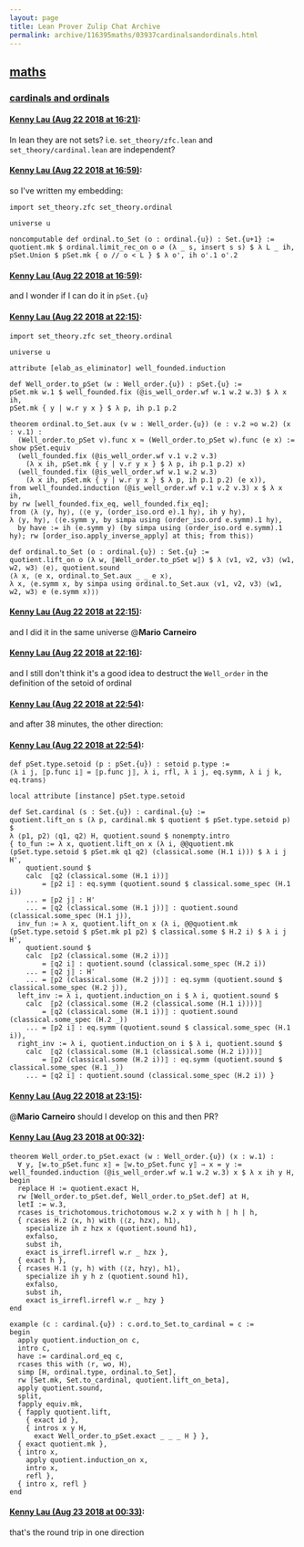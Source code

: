 ```yaml
---
layout: page
title: Lean Prover Zulip Chat Archive 
permalink: archive/116395maths/03937cardinalsandordinals.html
---
```


## [maths](index.html)
### [cardinals and ordinals](03937cardinalsandordinals.html)

#### [Kenny Lau (Aug 22 2018 at 16:21)](https://leanprover.zulipchat.com/#narrow/stream/116395-maths/topic/cardinals%20and%20ordinals/near/132580778):
In lean they are not sets? i.e. `set_theory/zfc.lean` and `set_theory/cardinal.lean` are independent?

#### [Kenny Lau (Aug 22 2018 at 16:59)](https://leanprover.zulipchat.com/#narrow/stream/116395-maths/topic/cardinals%20and%20ordinals/near/132583263):
so I've written my embedding:
```lean
import set_theory.zfc set_theory.ordinal

universe u

noncomputable def ordinal.to_Set (o : ordinal.{u}) : Set.{u+1} :=
quotient.mk $ ordinal.limit_rec_on o ∅ (λ _ s, insert s s) $ λ L _ ih,
pSet.Union $ pSet.mk { o // o < L } $ λ o', ih o'.1 o'.2
```

#### [Kenny Lau (Aug 22 2018 at 16:59)](https://leanprover.zulipchat.com/#narrow/stream/116395-maths/topic/cardinals%20and%20ordinals/near/132583279):
and I wonder if I can do it in `pSet.{u}`

#### [Kenny Lau (Aug 22 2018 at 22:15)](https://leanprover.zulipchat.com/#narrow/stream/116395-maths/topic/cardinals%20and%20ordinals/near/132599529):
```lean
import set_theory.zfc set_theory.ordinal

universe u

attribute [elab_as_eliminator] well_founded.induction

def Well_order.to_pSet (w : Well_order.{u}) : pSet.{u} :=
pSet.mk w.1 $ well_founded.fix (@is_well_order.wf w.1 w.2 w.3) $ λ x ih,
pSet.mk { y | w.r y x } $ λ p, ih p.1 p.2

theorem ordinal.to_Set.aux (v w : Well_order.{u}) (e : v.2 ≃o w.2) (x : v.1) :
  (Well_order.to_pSet v).func x ≈ (Well_order.to_pSet w).func (e x) :=
show pSet.equiv
  (well_founded.fix (@is_well_order.wf v.1 v.2 v.3)
    (λ x ih, pSet.mk { y | v.r y x } $ λ p, ih p.1 p.2) x)
  (well_founded.fix (@is_well_order.wf w.1 w.2 w.3)
    (λ x ih, pSet.mk { y | w.r y x } $ λ p, ih p.1 p.2) (e x)),
from well_founded.induction (@is_well_order.wf v.1 v.2 v.3) x $ λ x ih,
by rw [well_founded.fix_eq, well_founded.fix_eq];
from ⟨λ ⟨y, hy⟩, ⟨⟨e y, (order_iso.ord e).1 hy⟩, ih y hy⟩,
λ ⟨y, hy⟩, ⟨⟨e.symm y, by simpa using (order_iso.ord e.symm).1 hy⟩,
  by have := ih (e.symm y) (by simpa using (order_iso.ord e.symm).1 hy); rw [order_iso.apply_inverse_apply] at this; from this⟩⟩

def ordinal.to_Set (o : ordinal.{u}) : Set.{u} :=
quotient.lift_on o (λ w, ⟦Well_order.to_pSet w⟧) $ λ ⟨v1, v2, v3⟩ ⟨w1, w2, w3⟩ ⟨e⟩, quotient.sound
⟨λ x, ⟨e x, ordinal.to_Set.aux _ _ e x⟩,
λ x, ⟨e.symm x, by simpa using ordinal.to_Set.aux ⟨v1, v2, v3⟩ ⟨w1, w2, w3⟩ e (e.symm x)⟩⟩
```

#### [Kenny Lau (Aug 22 2018 at 22:15)](https://leanprover.zulipchat.com/#narrow/stream/116395-maths/topic/cardinals%20and%20ordinals/near/132599537):
and I did it in the same universe @**Mario Carneiro**

#### [Kenny Lau (Aug 22 2018 at 22:16)](https://leanprover.zulipchat.com/#narrow/stream/116395-maths/topic/cardinals%20and%20ordinals/near/132599597):
and I still don't think it's a good idea to destruct the `Well_order` in the definition of the setoid of ordinal

#### [Kenny Lau (Aug 22 2018 at 22:54)](https://leanprover.zulipchat.com/#narrow/stream/116395-maths/topic/cardinals%20and%20ordinals/near/132601476):
and after 38 minutes, the other direction:

#### [Kenny Lau (Aug 22 2018 at 22:54)](https://leanprover.zulipchat.com/#narrow/stream/116395-maths/topic/cardinals%20and%20ordinals/near/132601478):
```lean
def pSet.type.setoid (p : pSet.{u}) : setoid p.type :=
⟨λ i j, ⟦p.func i⟧ = ⟦p.func j⟧, λ i, rfl, λ i j, eq.symm, λ i j k, eq.trans⟩

local attribute [instance] pSet.type.setoid

def Set.cardinal (s : Set.{u}) : cardinal.{u} :=
quotient.lift_on s (λ p, cardinal.mk $ quotient $ pSet.type.setoid p) $
λ ⟨p1, p2⟩ ⟨q1, q2⟩ H, quotient.sound $ nonempty.intro
{ to_fun := λ x, quotient.lift_on x (λ i, @@quotient.mk (pSet.type.setoid $ pSet.mk q1 q2) (classical.some (H.1 i))) $ λ i j H',
    quotient.sound $
    calc  ⟦q2 (classical.some (H.1 i))⟧
        = ⟦p2 i⟧ : eq.symm (quotient.sound $ classical.some_spec (H.1 i))
    ... = ⟦p2 j⟧ : H'
    ... = ⟦q2 (classical.some (H.1 j))⟧ : quotient.sound (classical.some_spec (H.1 j)),
  inv_fun := λ x, quotient.lift_on x (λ i, @@quotient.mk (pSet.type.setoid $ pSet.mk p1 p2) $ classical.some $ H.2 i) $ λ i j H',
    quotient.sound $
    calc  ⟦p2 (classical.some (H.2 i))⟧
        = ⟦q2 i⟧ : quotient.sound (classical.some_spec (H.2 i))
    ... = ⟦q2 j⟧ : H'
    ... = ⟦p2 (classical.some (H.2 j))⟧ : eq.symm (quotient.sound $ classical.some_spec (H.2 j)),
  left_inv := λ i, quotient.induction_on i $ λ i, quotient.sound $
    calc  ⟦p2 (classical.some (H.2 (classical.some (H.1 i))))⟧
        = ⟦q2 (classical.some (H.1 i))⟧ : quotient.sound (classical.some_spec (H.2 _))
    ... = ⟦p2 i⟧ : eq.symm (quotient.sound $ classical.some_spec (H.1 i)),
  right_inv := λ i, quotient.induction_on i $ λ i, quotient.sound $
    calc  ⟦q2 (classical.some (H.1 (classical.some (H.2 i))))⟧
        = ⟦p2 (classical.some (H.2 i))⟧ : eq.symm (quotient.sound $ classical.some_spec (H.1 _))
    ... = ⟦q2 i⟧ : quotient.sound (classical.some_spec (H.2 i)) }
```

#### [Kenny Lau (Aug 22 2018 at 23:15)](https://leanprover.zulipchat.com/#narrow/stream/116395-maths/topic/cardinals%20and%20ordinals/near/132602524):
@**Mario Carneiro** should I develop on this and then PR?

#### [Kenny Lau (Aug 23 2018 at 00:32)](https://leanprover.zulipchat.com/#narrow/stream/116395-maths/topic/cardinals%20and%20ordinals/near/132605696):
```lean
theorem Well_order.to_pSet.exact (w : Well_order.{u}) (x : w.1) :
  ∀ y, ⟦w.to_pSet.func x⟧ = ⟦w.to_pSet.func y⟧ → x = y :=
well_founded.induction (@is_well_order.wf w.1 w.2 w.3) x $ λ x ih y H,
begin
  replace H := quotient.exact H,
  rw [Well_order.to_pSet.def, Well_order.to_pSet.def] at H,
  letI := w.3,
  rcases is_trichotomous.trichotomous w.2 x y with h | h | h,
  { rcases H.2 ⟨x, h⟩ with ⟨⟨z, hzx⟩, h1⟩,
    specialize ih z hzx x (quotient.sound h1),
    exfalso,
    subst ih,
    exact is_irrefl.irrefl w.r _ hzx },
  { exact h },
  { rcases H.1 ⟨y, h⟩ with ⟨⟨z, hzy⟩, h1⟩,
    specialize ih y h z (quotient.sound h1),
    exfalso,
    subst ih,
    exact is_irrefl.irrefl w.r _ hzy }
end

example (c : cardinal.{u}) : c.ord.to_Set.to_cardinal = c :=
begin
  apply quotient.induction_on c,
  intro c,
  have := cardinal.ord_eq c,
  rcases this with ⟨r, wo, H⟩,
  simp [H, ordinal.type, ordinal.to_Set],
  rw [Set.mk, Set.to_cardinal, quotient.lift_on_beta],
  apply quotient.sound,
  split,
  fapply equiv.mk,
  { fapply quotient.lift,
    { exact id },
    { intros x y H,
      exact Well_order.to_pSet.exact _ _ _ H } },
  { exact quotient.mk },
  { intro x,
    apply quotient.induction_on x,
    intro x,
    refl },
  { intro x, refl }
end
```

#### [Kenny Lau (Aug 23 2018 at 00:33)](https://leanprover.zulipchat.com/#narrow/stream/116395-maths/topic/cardinals%20and%20ordinals/near/132605703):
that's the round trip in one direction

